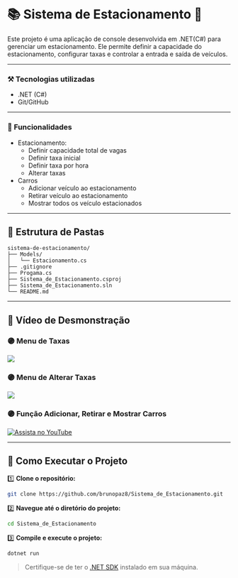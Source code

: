 # 📚 Sistema de Estacionamento 🚗
Este projeto é uma aplicação de console desenvolvida em .NET(C#) para gerenciar um estacionamento. Ele permite definir a capacidade do estacionamento, configurar taxas e controlar a entrada e saída de veículos.

---

### **⚒️ Tecnologias utilizadas**

- .NET (C#)
- Git/GitHub

---

### 🔧 Funcionalidades
* Estacionamento:
    - Definir capacidade total de vagas
    - Definir taxa inicial
    - Definir taxa por hora
    - Alterar taxas
* Carros  
    - Adicionar veículo ao estacionamento
    - Retirar veículo ao estacionamento
    - Mostrar todos os veículo estacionados

---

## 📂 Estrutura de Pastas

```
sistema-de-estacionamento/
├── Models/
│   └── Estacionamento.cs
├── .gitignore
├── Progama.cs
├── Sistema_de_Estacionamento.csproj
├── Sistema_de_Estacionamento.sln
└── README.md
```

---

## 📸 Vídeo de Desmonstração
### 🟣 Menu de Taxas
<img src="img/MenuTaxas.png">

### 🟣 Menu de Alterar Taxas
<img src="img/MenuAlterarTaxas.png">

### 🟣 Função Adicionar, Retirar e Mostrar Carros 
[![Assista no YouTube](https://img.youtube.com/vi/-LfQIChqLwA/0.jpg)](https://youtu.be/-LfQIChqLwA)

---

## 🚀 Como Executar o Projeto

1️⃣ **Clone o repositório:**

   ```bash
   git clone https://github.com/brunopaz8/Sistema_de_Estacionamento.git
   ```

2️⃣ **Navegue até o diretório do projeto:**

   ```bash
   cd Sistema_de_Estacionamento
   ```

3️⃣ **Compile e execute o projeto:**

   ```bash
   dotnet run
   ```

   > Certifique-se de ter o [.NET SDK](https://dotnet.microsoft.com/download) instalado em sua máquina.

